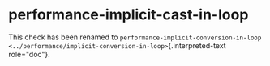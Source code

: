 # performance-implicit-cast-in-loop

This check has been renamed to `performance-implicit-conversion-in-loop
<../performance/implicit-conversion-in-loop>`{.interpreted-text
role="doc"}.
